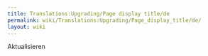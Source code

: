 ```yaml
---
title: Translations:Upgrading/Page display title/de
permalink: wiki/Translations:Upgrading/Page_display_title/de/
layout: wiki
---
```


Aktualisieren
